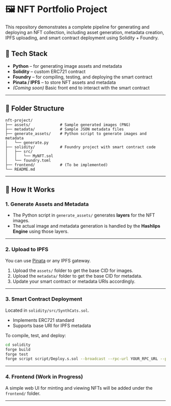 # 🖼️ NFT Portfolio Project

This repository demonstrates a complete pipeline for generating and deploying an NFT collection, including asset generation, metadata creation, IPFS uploading, and smart contract deployment using Solidity + Foundry.

## 🔧 Tech Stack

- **Python** – for generating image assets and metadata
- **Solidity** – custom ERC721 contract
- **Foundry** – for compiling, testing, and deploying the smart contract
- **Pinata / IPFS** – to store NFT assets and metadata
- *(Coming soon)* Basic front end to interact with the smart contract

---

## 📁 Folder Structure

```
nft-project/
├── assets/             # Sample generated images (PNG)
├── metadata/           # Sample JSON metadata files
├── generate_assets/    # Python script to generate images and metadata
│   └── generate.py
├── solidity/           # Foundry project with smart contract code
│   ├── src/
│   │   └── MyNFT.sol
│   └── foundry.toml
├── frontend/           # (To be implemented)
└── README.md
```

---

## 🧩 How It Works


### 1. Generate Assets and Metadata

- The Python script in `generate_assets/` generates **layers** for the NFT images.
- The actual image and metadata generation is handled by the **Hashlips Engine** using those layers.

---

### 2. Upload to IPFS

You can use [Pinata](https://www.pinata.cloud/) or any IPFS gateway.

1. Upload the `assets/` folder to get the base CID for images.
2. Upload the `metadata/` folder to get the base CID for metadata.
3. Update your smart contract or metadata URIs accordingly.

---

### 3. Smart Contract Deployment

Located in `solidity/src/SynthCats.sol`.

- Implements ERC721 standard
- Supports base URI for IPFS metadata

To compile, test, and deploy:

```bash
cd solidity
forge build
forge test
forge script script/Deploy.s.sol --broadcast --rpc-url YOUR_RPC_URL --private-key YOUR_PRIVATE_KEY
```

---

### 4. Frontend (Work in Progress)

A simple web UI for minting and viewing NFTs will be added under the `frontend/` folder.

---


